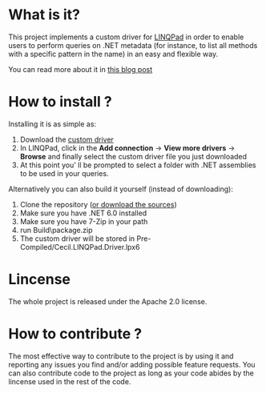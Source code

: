 # What is it?

This project implements a custom driver for [LINQPad](www.linqpad.net) in order to enable users to perform queries on .NET metadata (for instance, to list all methods with a specific pattern in the name) in an easy and flexible way.

You can read more about it in [this blog post](http://programing-fun.blogspot.com/2016/06/to-infinity-and-beyond-more-powerful.html)

# How to install ?

Installing it is as simple as:

1. Download the [custom driver](https://github.com/adrianoc/cecil-linqpad-driver/blob/master/Pre-Compiled/Cecil.LINQPad.Driver.lpx6)
2. In LINQPad, click in the **Add connection** -> **View more drivers** -> **Browse** and finally select the custom driver file you just downloaded
3. At this point you' ll be prompted to select a folder with .NET assemblies to be used in your queries.

Alternatively you can also build it yourself (instead of downloading):

1. Clone the repository ([or download the sources](https://github.com/adrianoc/cecil-linqpad-driver))
2. Make sure you have .NET 6.0 installed
3. Make sure you have 7-Zip in your path
4. run Build\package.zip
5. The custom driver will be stored in Pre-Compiled/Cecil.LINQPad.Driver.lpx6

# Lincense

The whole project is released under the Apache 2.0 license.

# How to contribute ?

The most effective way to contribute to the project is by using it and reporting any issues you find and/or adding possible feature requests. You can also contribute code to the project as long as your code abides by the lincense used in the rest of the code.
